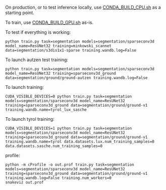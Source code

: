 On production, or to test inference locally, use [CONDA_BUILD_CPU.sh](rockrobotics/utils/CONDA_BUILD_CPU.sh) as a starting point.

To train, use [CONDA_BUILD_GPU.sh](rockrobotics/utils/CONDA_BUILD_GPU.sh) as-is.

To test if everything is working:

```
python train.py task=segmentation models=segmentation/sparseconv3d model_name=ResUNet32 training=minkowski_scannet data=segmentation/s3dis1x1-sparse training.wandb.log=False
```

To launch autzen test training:

```
python train.py task=segmentation models=segmentation/sparseconv3d model_name=ResUNet32 training=sparseconv3d_ground data=segmentation/ground/ground-autzen training.wandb.log=False
```

To launch training:

```
CUDA_VISIBLE_DEVICES=0 python train.py task=segmentation models=segmentation/sparseconv3d model_name=ResUNet32 training=sparseconv3d_ground data=segmentation/ground/ground-v1 training.wandb.name=tyrol_lux_sasche
```

To launch tyrol training:

```
CUDA_VISIBLE_DEVICES=1 python train.py task=segmentation models=segmentation/sparseconv3d model_name=ResUNet32 training=sparseconv3d_ground data=segmentation/ground/ground-v1 training.wandb.name=tyrol data.datasets.lux.num_training_samples=0 data.datasets.sasche.num_training_samples=0
```

profile:

```
python -m cProfile -o out.prof train.py task=segmentation models=segmentation/sparseconv3d model_name=ResUNet32 training=sparseconv3d_ground data=segmentation/ground/ground-v1 training.wandb.log=False training.num_workers=0
snakeviz out.prof
```
